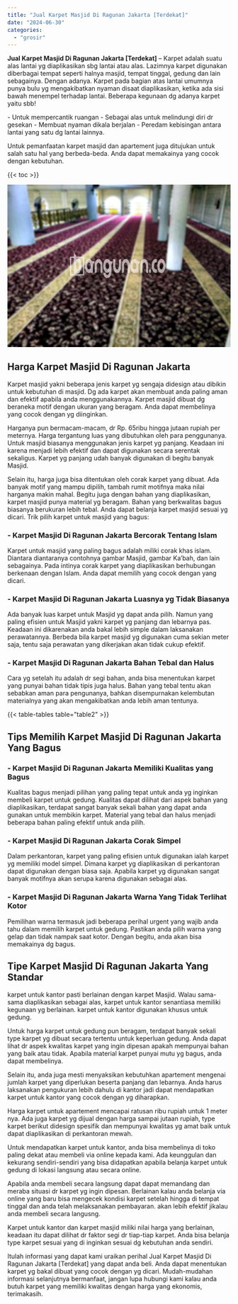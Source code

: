 ```yaml
---
title: "Jual Karpet Masjid Di Ragunan Jakarta [Terdekat]"
date: "2024-06-30"
categories: 
  - "grosir"
---
```


**Jual Karpet Masjid Di Ragunan Jakarta \[Terdekat\]** – Karpet adalah suatu alas lantai yg diaplikasikan sbg lantai atau alas. Lazimnya karpet digunakan diberbagai tempat seperti halnya masjid, tempat tinggal, gedung dan lain sebagainya. Dengan adanya. Karpet pada bagian atas lantai umumnya punya bulu yg mengakibatkan nyaman disaat diaplikasikan, ketika ada sisi bawah menempel terhadap lantai. Beberapa kegunaan dg adanya karpet yaitu sbb!

\- Untuk mempercantik ruangan - Sebagai alas untuk melindungi diri dr gesekan - Membuat nyaman dikala berjalan - Peredam kebisingan antara lantai yang satu dg lantai lainnya.

Untuk pemanfaatan karpet masjid dan apartement juga ditujukan untuk salah satu hal yang berbeda-beda. Anda dapat memakainya yang cocok dengan kebutuhan.

{{< toc >}}

![Jual Karpet Masjid Di Ragunan Jakarta [Terdekat]](/images/grosir-karpet-murah-79.png)

## Harga Karpet Masjid Di Ragunan Jakarta

Karpet masjid yakni beberapa jenis karpet yg sengaja didesign atau dibikin untuk kebutuhan di masjid. Dg ada karpet akan membuat anda paling aman dan efektif apabila anda menggunakannya. Karpet masjid dibuat dg beraneka motif dengan ukuran yang beragam. Anda dapat membelinya yang cocok dengan yg diinginkan.

Harganya pun bermacam-macam, dr Rp. 65ribu hingga jutaan rupiah per meternya. Harga tergantung luas yang dibutuhkan oleh para penggunanya. Untuk masjid biasanya menggunakan jenis karpet yg panjang. Keadaan ini karena menjadi lebih efektif dan dapat digunakan secara serentak sekaligus. Karpet yg panjang udah banyak digunakan di begitu banyak Masjid.

Selain itu, harga juga bisa ditentukan oleh corak karpet yang dibuat. Ada banyak motif yang mampu dipilih, tambah rumit motifnya maka nilai harganya makin mahal. Begitu juga dengan bahan yang diaplikasikan, karpet masjid punya material yg beragam. Bahan yang berkwalitas bagus biasanya berukuran lebih tebal. Anda dapat belanja karpet masjid sesuai yg dicari. Trik pilih karpet untuk masjid yang bagus:

### \- Karpet Masjid Di Ragunan Jakarta Bercorak Tentang Islam

Karpet untuk masjid yang paling bagus adalah miliki corak khas islam. Diantara diantaranya contohnya gambar Masjid, gambar Ka’bah, dan lain sebagainya. Pada intinya corak karpet yang diaplikasikan berhubungan berkenaan dengan Islam. Anda dapat memilih yang cocok dengan yang dicari.

### \- Karpet Masjid Di Ragunan Jakarta Luasnya yg Tidak Biasanya

Ada banyak luas karpet untuk Masjid yg dapat anda pilih. Namun yang paling efisien untuk Masjid yakni karpet yg panjang dan lebarnya pas. Keadaan ini dikarenakan anda bakal lebih simple dalam laksanakan perawatannya. Berbeda bila karpet masjid yg digunakan cuma sekian meter saja, tentu saja perawatan yang dikerjakan akan tidak cukup efektif.

### \- Karpet Masjid Di Ragunan Jakarta Bahan Tebal dan Halus

Cara yg setelah itu adalah dr segi bahan, anda bisa menentukan karpet yang punyai bahan tidak tipis juga halus. Bahan yang tebal tentu akan sebabkan aman para pengunanya, bahkan disempurnakan kelembutan materialnya yang akan mengakibatkan anda lebih aman tentunya.

{{< table-tables table="table2" >}}

## Tips Memilih Karpet Masjid Di Ragunan Jakarta Yang Bagus

### \- Karpet Masjid Di Ragunan Jakarta Memiliki Kualitas yang Bagus

Kualitas bagus menjadi pilihan yang paling tepat untuk anda yg inginkan membeli karpet untuk gedung. Kualitas dapat dilihat dari aspek bahan yang diaplikasikan, terdapat sangat banyak sekali bahan yang dapat anda gunakan untuk membikin karpet. Material yang tebal dan halus menjadi beberapa bahan paling efektif untuk anda pilih.

### \- Karpet Masjid Di Ragunan Jakarta Corak Simpel

Dalam perkantoran, karpet yang paling efisien untuk digunakan ialah karpet yg memiliki model simpel. Dimana karpet yg diaplikasikan di perkantoran dapat digunakan dengan biasa saja. Apabila karpet yg digunakan sangat banyak motifnya akan serupa karena digunakan sebagai alas.

### \- Karpet Masjid Di Ragunan Jakarta Warna Yang Tidak Terlihat Kotor

Pemilihan warna termasuk jadi beberapa perihal urgent yang wajib anda tahu dalam memilih karpet untuk gedung. Pastikan anda pilih warna yang gelap dan tidak nampak saat kotor. Dengan begitu, anda akan bisa memakainya dg bagus.

## Tipe Karpet Masjid Di Ragunan Jakarta Yang Standar

karpet untuk kantor pasti berlainan dengan karpet Masjid. Walau sama-sama diaplikasikan sebagai alas, karpet untuk kantor senantiasa memiliki kegunaan yg berlainan. karpet untuk kantor digunakan khusus untuk gedung.

Untuk harga karpet untuk gedung pun beragam, terdapat banyak sekali type karpet yg dibuat secara tertentu untuk keperluan gedung. Anda dapat lihat dr aspek kwalitas karpet yang ingin dipesan apakah mempunyai bahan yang baik atau tidak. Apabila material karpet punyai mutu yg bagus, anda dapat membelinya.

Selain itu, anda juga mesti menyaksikan kebutuhkan apartement mengenai jumlah karpet yang diperlukan beserta panjang dan lebarnya. Anda harus laksanakan pengukuran lebih dahulu di kantor jadi dapat mendapatkan karpet untuk kantor yang cocok dengan yg diharapkan.

Harga karpet untuk apartement mencapai ratusan ribu rupiah untuk 1 meter nya. Ada juga karpet yg dijual dengan harga sampai jutaan rupiah, type karpet berikut didesign spesifik dan mempunyai kwalitas yg amat baik untuk dapat diaplikasikan di perkantoran mewah.

Untuk mendapatkan karpet untuk kantor, anda bisa membelinya di toko paling dekat atau membeli via online kepada kami. Ada keunggulan dan kekurang sendiri-sendiri yang bisa didapatkan apabila belanja karpet untuk gedung di lokasi langsung atau secara online.

Apabila anda membeli secara langsung dapat dapat memandang dan meraba situasi dr karpet yg ingin dipesan. Berlainan kalau anda belanja via online yang baru bisa mengecek kondisi karpet setelah hingga di tempat tinggal dan anda telah melaksanakan pembayaran. akan lebih efektif jikalau anda membeli secara langusng.

Karpet untuk kantor dan karpet masjid miliki nilai harga yang berlainan, keadaan itu dapat dilihat dr faktor segi dr tiap-tiap karpet. Anda bisa belanja type karpet sesuai yang di inginkan sesuai dg kebutuhan anda sendiri.

Itulah informasi yang dapat kami uraikan perihal Jual Karpet Masjid Di Ragunan Jakarta \[Terdekat\] yang dapat anda beli. Anda dapat menentukan karpet yg bakal dibuat yang cocok dengan yg dicari. Mudah-mudahan informasi selanjutnya bermanfaat, jangan lupa hubungi kami kalau anda butuh karpet yang memiliki kwalitas dengan harga yang ekonomis, terimakasih.
